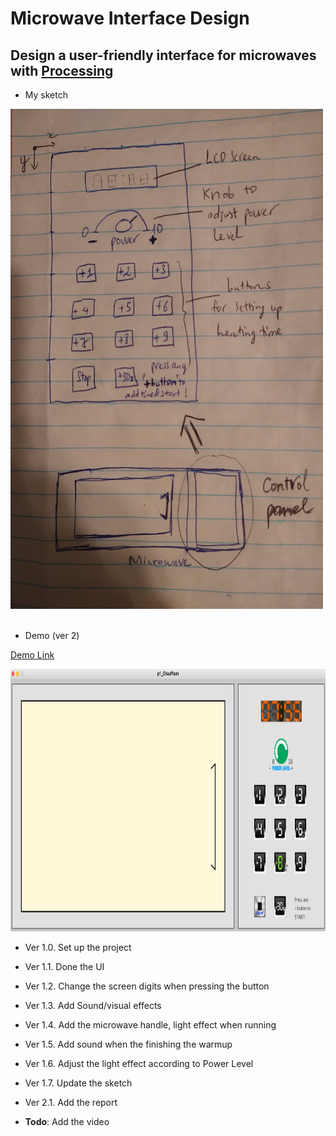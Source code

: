 # Microwave Interface Design
Design a user-friendly interface for microwaves with [Processing](https://processing.org/)
---
- My sketch

<img src="https://raw.githubusercontent.com/chaupmcs/p1.ChauPham/main/pictures/sketch.jpg" width="500" height="800">

<br/>
<br/>

- Demo (ver 2)

[Demo Link](https://chaupmcs.github.io/p1.ChauPham/index.html)

<img src="https://raw.githubusercontent.com/chaupmcs/p1.ChauPham/main/pictures/demo.png" width="1000" height="420">


- Ver 1.0. Set up the project
- Ver 1.1. Done the UI
- Ver 1.2. Change the screen digits when pressing the button
- Ver 1.3. Add Sound/visual effects
- Ver 1.4. Add the microwave handle, light effect when running
- Ver 1.5. Add sound when the finishing the warmup
- Ver 1.6. Adjust the light effect according to Power Level
- Ver 1.7. Update the sketch
- Ver 2.1. Add the report

- **Todo**:
	Add the video





